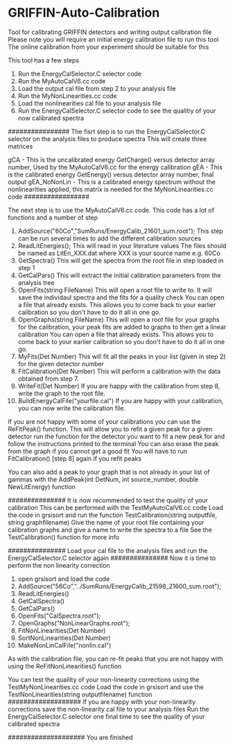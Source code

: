 # GRIFFIN-Auto-Calibration
Tool for calibrating GRIFFIN detectors and writing output calibration file
Please note you will require an initial energy calibration file to run this tool
The online calibration from your experiment should be suitable for this

This tool has a few steps
1. Run the EnergyCalSelector.C selector code
2. Run the MyAutoCalV6.cc code
3. Load the output cal file from step 2 to your analysis file
4. Run the MyNonLinearities.cc code
5. Load the nonlinearities cal file to your analysis file
6. Run the EnergyCalSelector.C selector code to see the qualitiy of your now calibrated spectra


################
The fisrt step is to run the EnergyCalSelector.C selector on the analysis files to produce spectra
This will create three matrices

gCA - This is the uncalibrated energy GetCharge() versus detector array number, Used by the MyAutoCalV6.cc for the energy calibration
gEA - This is the calibrated energy GetEnergy() versus detector array number, final output
gEA_NoNonLin - This is a calibrated energy spectrum without the nonlinearities applied, this matrix is needed for the MyNonLinearities.cc code
#################

The next step is to use the MyAutoCalV6.cc code. This code has a lot of functions and a number of step
1. AddSource("60Co","SumRuns/EnergyCalib_21601_sum.root");
This step can be run several times to add the different calibration sources
2. ReadLitEnergies();
This will read in your literature values
The files should be named as LitEn_XXX.dat where XXX is your source name e.g. 60Co
3. GetSpectra()
This will get the spectra from the root file in step loaded in step 1
4. GetCalPars()
This will extract the initial calibration parameters from the analysis tree
5. OpenFits(string FileName)
This will open a root file to write to. It will save the individaul spectra and the fits for a quality check
You can open a file that already exists. This allows you to come back to your earlier calibration so you don't have to do it all in one go.
6. OpenGraphs(string FileName)
This will open a root file for your graphs for the calibration, your peak fits are added to graphs to then get a linear calibration 
You can open a file that already exists. This allows you to come back to your earlier calibration so you don't have to do it all in one go.
7. MyFits(Det Number)
This will fit all the peaks in your list (given in step 2) for the given detector number
8. FitCalibration(Det Number)
This will perform a calibration with the data obtained from step 7.
9. WriteFit(Det Number)
If you are happy with the calibration from step 8, write the graph to the root file.
10. BuildEnergyCalFile("yourfile.cal")
If you are happy with your calibration, you can now write the calibration file. 

If you are not happy with some of your calibrations you can use the ReFitPeak() function.
This will allow you to refit a given peak for a given detector
run the function for the detector you want to fit a new peak for and follow the instructions printed to the terminal
You can also erase the peak from the graph if you cannot get a good fit
You will have to run FitCalibration() [step 8] again if you refit peaks

You can also add a peak to your graph that is not already in your list of gammas with the AddPeak(int DetNum, int source_number, double NewLitEnergy) function

###############
It is now recommended to test the quality of your calibration
This can be performed with the TestMyAutoCalV6.cc code
Load the code in grsisort and run the function
TestCalibration(string outputfile, string graphfilename)
Give the name of your root file containing your calibration graphs and give a name to write the spectra to a file
See the TestCalibration() function for more info

###############
Load your cal file to the analysis files and run the EnergyCalSelector.C selector again
###############
Now it is time to perform the non linearity correction
1. open grsisort and load the code
2. AddSource("56Co","../SumRuns/EnergyCalib_21598_21600_sum.root");
3. ReadLitEnergies()
4. GetCalSpectra()
5. GetCalPars()
6. OpenFits("CalSpectra.root");
7. OpenGraphs("NonLinearGraphs.root");
8. FitNonLinearities(Det Number)
9. SortNonLinearities(Det Number)
10. MakeNonLinCalFile("nonlin.cal")

As with the calibration file, you can re-fit peaks that you are not happy with using the ReFitNonLinearities() function

You can test the quaility of your non-linearity corrections using the TestMyNonLinearities.cc code
Load the code in grsisort and use the TestNonLinearities(string outputfilename) function
###################
If you are happy with your non-linearity corrections
save the non-linearity cal file to your analysis files
Run the EnergyCalSelector.C selector one final time to see the quality of your calibrated spectra

####################
You are finished


